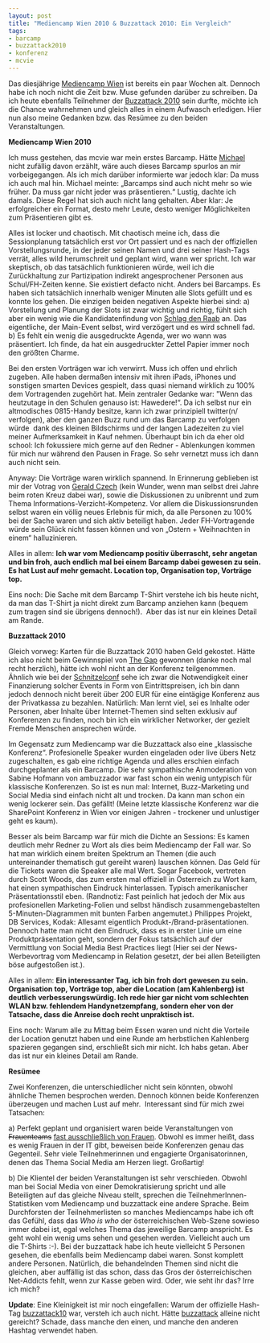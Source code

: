```yaml
---
layout: post
title: "Mediencamp Wien 2010 & Buzzattack 2010: Ein Vergleich"
tags:
- barcamp
- buzzattack2010
- konferenz
- mcvie
---
```

Das diesjährige <a href="http://www.barcamp.at/Mediencamp">Mediencamp Wien</a> ist bereits ein paar Wochen alt. Dennoch habe ich noch nicht die Zeit bzw. Muse gefunden darüber zu schreiben. Da ich heute ebenfalls Teilnehmer der <a href="http://www.ambuzzador.com/buzzattack/">Buzzattack 2010</a> sein durfte, möchte ich die Chance wahrnehmen und gleich alles in einem Aufwasch erledigen. Hier nun also meine Gedanken bzw. das Resümee zu den beiden Veranstaltungen.

<strong>Mediencamp Wien 2010</strong>

Ich muss gestehen, das mcvie war mein erstes Barcamp. Hätte <a href="http://www.twitter.com/debosco">Michael</a> nicht zufällig davon erzählt, wäre auch dieses Barcamp spurlos an mir  vorbeigegangen. Als ich mich darüber informierte war jedoch klar: Da muss ich  auch mal hin. Michael meinte: „Barcamps sind auch nicht mehr so wie  früher. Da muss gar nicht jeder was präsentieren.“ Lustig, dachte ich  damals. Diese Regel hat sich auch nicht lang gehalten. Aber klar: Je  erfolgreicher ein Format, desto mehr Leute, desto weniger Möglichkeiten  zum Präsentieren gibt es.

Alles ist locker und chaotisch. Mit chaotisch meine ich, dass die Sessionplanung tatsächlich erst vor Ort passiert und es nach der offiziellen Vorstellungsrunde, in der jeder seinen Namen und drei seiner Hash-Tags verrät, alles wild herumschreit und geplant wird, wann wer spricht. Ich war skeptisch, ob das tatsächlich funktionieren würde, weil ich die Zurückhaltung zur Partizipation indirekt angesprochener Personen aus Schul/FH-Zeiten kenne. Sie existiert defacto nicht. Anders bei Barcamps. Es haben sich tatsächlich innerhalb weniger Minuten alle Slots gefüllt und es konnte los gehen. Die einzigen beiden negativen Aspekte hierbei sind: a) Vorstellung und Planung der Slots ist zwar wichtig und richtig, fühlt sich aber ein wenig wie die Kandidatenfindung von <a href="http://www.schlagdenraab.de/">Schlag den Raab</a> an. Das eigentliche, der Main-Event selbst, wird verzögert und es wird schnell fad. b) Es fehlt ein wenig die ausgedruckte Agenda, wer wo wann was präsentiert. Ich finde, da hat ein ausgedruckter Zettel Papier immer noch den größten Charme.

Bei den ersten Vorträgen war ich verwirrt. Muss ich offen und ehrlich zugeben. Alle haben dermaßen intensiv mit ihren iPads, iPhones und sonstigen smarten Devices gespielt, dass quasi niemand wirklich zu 100% dem Vortragenden zugehört hat. Mein zentraler Gedanke war: "Wenn das heutzutage in den Schulen genauso ist: Hawedere!“. Da ich selbst nur ein altmodisches 0815-Handy besitze, kann ich zwar prinzipiell twitter(n/ verfolgen), aber den ganzen Buzz rund um das Barcamp zu verfolgen würde  dank des kleinen Bildschirms und der langen Ladezeiten zu viel meiner Aufmerksamkeit in Kauf nehmen. Überhaupt bin ich da eher old school: Ich fokussiere mich gerne auf den Redner - Ablenkungen kommen für mich nur während den Pausen in Frage. So sehr vernetzt muss ich dann auch nicht sein.

Anyway: Die Vorträge waren wirklich spannend. In Erinnerung geblieben ist mir der Votrag von <a href="http://twitter.com/redcrosswebmast">Gerald Czech</a> (kein Wunder, wenn man selbst drei Jahre beim roten Kreuz dabei war), sowie die Diskussionen zu unibrennt und zum Thema Informations-Verzicht-Kompetenz. Vor allem die Diskussionsrunden selbst waren ein völlig neues Erlebnis für mich, da alle Personen zu 100% bei der Sache waren und sich aktiv beteiligt haben. Jeder FH-Vortragende würde sein Glück nicht fassen können und von „Ostern + Weihnachten in einem“ halluzinieren.

Alles in allem: <strong>Ich war vom Mediencamp positiv überrascht, sehr angetan und bin froh, auch endlich mal bei einem Barcamp dabei gewesen zu sein. Es hat Lust auf mehr gemacht. Location top, Organisation top, Vorträge top.
</strong>

Eins noch: Die Sache mit dem Barcamp T-Shirt verstehe ich bis heute nicht, da man das T-Shirt ja nicht direkt zum Barcamp anziehen kann (bequem zum tragen sind sie übrigens dennoch!).  Aber das ist nur ein kleines Detail am Rande.

<strong>Buzzattack 2010</strong>

Gleich vorweg: Karten für die Buzzattack 2010 haben Geld gekostet. Hätte ich also nicht beim Gewinnspiel von <a href="http://www.thegap.at/">The Gap</a> gewonnen (danke noch mal recht herzlich), hätte ich wohl nicht an der Konferenz teilgenommen. Ähnlich wie bei der <a href="http://schnitzelconf.com/">Schnitzelconf</a> sehe ich zwar die Notwendigkeit einer Finanzierung solcher Events in Form von Eintrittspreisen, ich bin dann jedoch dennoch nicht bereit über 200 EUR für eine eintägige Konferenz aus der Privatkassa zu bezahlen. Natürlich: Man lernt viel, sei es Inhalte oder Personen, aber Inhalte über Internet-Themen sind selten exklusiv auf Konferenzen zu finden, noch bin ich ein wirklicher Networker, der gezielt Fremde Menschen ansprechen würde.

Im Gegensatz zum Mediencamp war die Buzzattack also eine „klassische Konferenz“. Profesionelle Speaker wurden eingeladen oder live übers Netz zugeschalten, es gab eine richtige Agenda und alles erschien einfach durchgeplanter als ein Barcamp. Die sehr sympathische Anmoderation von Sabine Hofmann von ambuzzador war fast schon ein wenig untypisch für klassische Konferenzen. So ist es nun mal: Internet, Buzz-Marketing und Social Media sind einfach nicht alt und trocken. Da kann man schon ein wenig lockerer sein. Das gefällt! (Meine letzte klassische Konferenz war die SharePoint Konferenz in Wien vor einigen Jahren - trockener und unlustiger geht es kaum).

Besser als beim Barcamp war für mich die Dichte an Sessions: Es kamen deutlich mehr Redner zu Wort als dies beim Mediencamp der Fall war. So hat man wirklich einem breiten Spektrum an Themen (die auch untereinander thematisch gut gereiht waren) lauschen können. Das Geld für die Tickets waren die Speaker alle mal Wert. Sogar Facebook, vertreten durch Scott Woods, das zum ersten mal offiziell in Österreich zu Wort kam, hat einen sympathischen Eindruck hinterlassen. Typisch amerikanischer Präsentationsstil eben. (Randnotiz: Fast peinlich hat jedoch der Mix aus profesionellen Marketing-Folien und selbst händisch zusammengebastelten 5-Minuten-Diagrammen mit bunten Farben angemutet.) Philippes Projekt, DB Services, Kodak: Allesamt eigentlich Produkt-/Brand-präsentationen. Dennoch hatte man nicht den Eindruck, dass es in erster Linie um eine Produktpräsentation geht, sondern der Fokus tatsächlich auf der Vermittlung von Social Media Best Practices liegt (Hier sei der News-Werbevortrag vom Mediencamp in Relation gesetzt, der bei allen Beteiligten böse aufgestoßen ist.).

Alles in allem: <strong>Ein interessanter Tag, ich bin froh dort gewesen zu sein. Organisation top, Vorträge top, aber die Location (am Kahlenberg) ist deutlich verbesserungswürdig. Ich rede hier gar nicht vom schlechten WLAN bzw. fehlendem Handynetzempfang, sondern eher von der Tatsache, dass die Anreise doch recht unpraktisch ist.</strong>

Eins noch: Warum alle zu Mittag beim Essen waren und nicht die Vorteile der Location genutzt haben und eine Runde am herbstlichen Kahlenberg spazieren gegangen sind, erschließt sich mir nicht. Ich habs getan. Aber das ist nur ein kleines Detail am Rande.

<strong>Resümee</strong>

Zwei Konferenzen, die unterschiedlicher nicht sein könnten, obwohl ähnliche Themen besprochen werden. Dennoch können beide Konferenzen überzeugen und machen Lust auf mehr.  Interessant sind für mich zwei Tatsachen:

a) Perfekt geplant und organisiert waren beide Veranstaltungen von <del datetime="2010-10-20T08:20:55+00:00">Frauenteams</del> <ins datetime="2010-10-20T08:20:55+00:00">fast ausschließlich von Frauen</ins>. Obwohl es immer heißt, dass es wenig Frauen in der IT gibt, beweisen beide Konferenzen genau das Gegenteil. Sehr viele Teilnehmerinnen und engagierte Organisatorinnen, denen das Thema Social Media am Herzen liegt. Großartig!

b) Die Klientel der beiden Veranstaltungen ist sehr verschieden. Obwohl man bei Social Media von einer Demokratisierung spricht und alle Beteiligten auf das gleiche Niveau stellt, sprechen die TeilnehmerInnen-Statistiken vom Mediencamp und buzzattack eine andere Sprache. Beim Durchforsten der Teilnehmerlisten so manches Mediencamps habe ich oft das Gefühl, dass das <em>Who is who</em> der österreichischen Web-Szene sowieso immer dabei ist, egal welches Thema das jeweilige Barcamp anspricht. Es geht wohl ein wenig ums sehen und gesehen werden. Vielleicht auch um die T-Shirts :-). Bei der buzzattack habe ich heute vielleicht 5 Personen gesehen, die ebenfalls beim Mediencamp dabei waren. Sonst komplett andere Personen. Natürlich, die behandelnden Themen sind nicht die gleichen, aber auffällig ist das schon, dass das Gros der österreichischen Net-Addicts fehlt, wenn zur Kasse geben wird. Oder, wie seht ihr das? Irre ich mich?

<strong>Update</strong>: Eine Kleinigkeit ist mir noch eingefallen: Warum der offizielle Hash-Tag <a href="http://search.twitter.com/search?q=buzzattack10">buzzattack10</a> war, versteh ich auch nicht. Hätte <a href="http://search.twitter.com/search?q=buzzattack">buzzattack</a> alleine nicht gereicht? Schade, dass manche den einen, und manche den anderen Hashtag verwendet haben.
